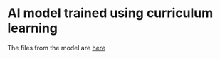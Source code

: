 # AI model trained using curriculum learning

The files from the model are [here](https://huggingface.co/anaarodeero/models-TFM-TUs/tree/main/AI-curriculum_learning)
